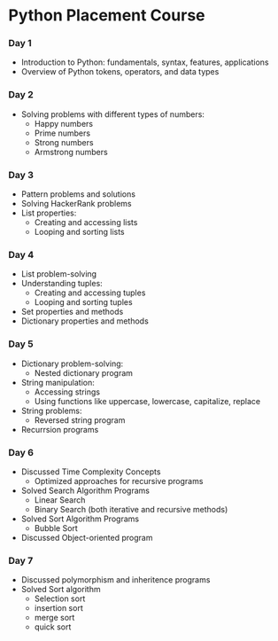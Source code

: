 # Python Placement Course

### Day 1
- Introduction to Python: fundamentals, syntax, features, applications
- Overview of Python tokens, operators, and data types

### Day 2
- Solving problems with different types of numbers:
  - Happy numbers
  - Prime numbers
  - Strong numbers
  - Armstrong numbers

### Day 3
- Pattern problems and solutions
- Solving HackerRank problems
- List properties:
  - Creating and accessing lists
  - Looping and sorting lists

### Day 4
- List problem-solving
- Understanding tuples:
  - Creating and accessing tuples
  - Looping and sorting tuples
- Set properties and methods
- Dictionary properties and methods

### Day 5
- Dictionary problem-solving:
  - Nested dictionary program
- String manipulation:
  - Accessing strings
  - Using functions like uppercase, lowercase, capitalize, replace
- String problems:
  - Reversed string program
- Recurrsion programs
### Day 6
- Discussed Time Complexity Concepts
  - Optimized approaches for recursive programs
- Solved Search Algorithm Programs
  - Linear Search
  - Binary Search (both iterative and recursive methods)
- Solved Sort Algorithm Programs
  - Bubble Sort
- Discussed Object-oriented program
### Day 7
- Discussed polymorphism and inheritence programs
- Solved Sort algorithm 
  - Selection sort
  - insertion sort
  - merge sort
  - quick sort
  

